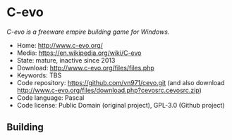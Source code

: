 # C-evo

_C-evo is a freeware empire building game for Windows._

- Home: http://www.c-evo.org/
- Media: https://en.wikipedia.org/wiki/C-evo
- State: mature, inactive since 2013
- Download: http://www.c-evo.org/files/files.php
- Keywords: TBS 
- Code repository: https://github.com/vn971/cevo.git (and also download http://www.c-evo.org/files/download.php?cevosrc.cevosrc.zip)
- Code language: Pascal
- Code license: Public Domain (original project), GPL-3.0 (Github project) 

## Building
